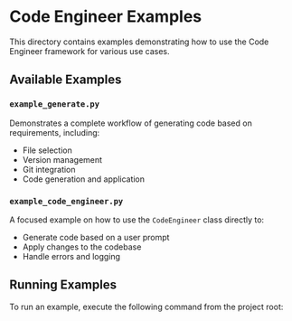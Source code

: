 # Code Engineer Examples

This directory contains examples demonstrating how to use the Code Engineer framework for various use cases.

## Available Examples

### `example_generate.py`

Demonstrates a complete workflow of generating code based on requirements, including:
- File selection
- Version management
- Git integration
- Code generation and application

### `example_code_engineer.py`

A focused example on how to use the `CodeEngineer` class directly to:
- Generate code based on a user prompt
- Apply changes to the codebase
- Handle errors and logging

## Running Examples

To run an example, execute the following command from the project root:

